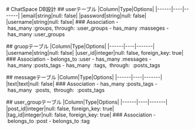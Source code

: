 # ChatSpace DB設計
## userテーブル
|Column|Type|Options|
|------|----|-------|
|email|string|null: false|
|password|string|null: false|
|username|string|null: false|
### Association
- has_many :groups, through: :user_groups
- has_many :masseges
- has_many :user_groups

## gruopテーブル
|Column|Type|Options|
|------|----|-------|
|username|string|null: false|
|user_id|integer|null: false, foreign_key: true|
### Association
- belongs_to :user
- has_many :messages
- has_many :posts_tags
- has_many  :tags,  through:  :posts_tags

## messageテーブル
|Column|Type|Options|
|------|----|-------|
|text|text|null: false|
### Association
- has_many :posts_tags
- has_many  :posts,  through:  :posts_tags

## user_groupテーブル
|Column|Type|Options|
|------|----|-------|
|post_id|integer|null: false, foreign_key: true|
|tag_id|integer|null: false, foreign_key: true|
### Association
- belongs_to :post
- belongs_to :tag